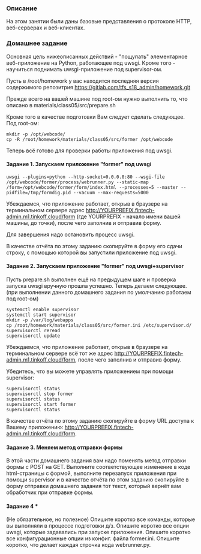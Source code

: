 ### Описание

На этом занятии были даны базовые представления о протоколе HTTP, веб-серверах и веб-клиентах.

### Домашнее задание

Основная цель нижеописанных действий - "пощупать" элементарное веб-приложение на Python, работающее под uwsgi. Кроме того - научиться поднимать uwsgi-приложение под supervisor-ом.

Пусть в /root/homework у вас находится последняя версия содержимого репозитрия https://gitlab.com/tfs_s18_admin/homework.git

Прежде всего на вашей машине под root-ом нужно выполнить то, что описано в materials/class05/src/prepare.sh

Кроме того в качестве подготовки Вам следует сделать следующее. Под root-ом:

```
mkdir -p /opt/webcode/
cp -R /root/homework/materials/class05/src/former /opt/webcode
```

Теперь всё готово для проверки работы приложения под uwsgi.

#### Задание 1. Запускаем приложение "former" под uwsgi

```
uwsgi --plugins=python --http-socket=0.0.0.0:80 --wsgi-file /opt/webcode/former/process/webrunner.py --static-map /form=/opt/webcode/former/form/index.html --processes=5 --master --pidfile=/tmp/formdig.pid --vacuum --max-requests=5000
```

Убеждаемся, что приложение работает, открыв в браузере на терминальном сервере адрес http://YOURPREFIX.fintech-admin.m1.tinkoff.cloud/form (где YOURPREFIX - начало имени вашей машины, до точки), после чего заполнив и отправив форму.

Для завершения надо остановить процесс uwsgi.

В качестве отчёта по этому заданию скопируйте в форму его сдачи строку, с помощью которой вы запустили приложение под uwsgi.

#### Задание 2. Запускаем приложение "former" под uwsgi+supervisor

Пусть prepare.sh выполнен ещё на предыдущем шаге и проверка запуска uwsgi вручную прошла успешно. Теперь делаем следующее. (при выполнении данного домашнего задания по умолчанию работаем под root-ом) 

```
systemctl enable supervisor
systemctl start supervisor
mkdir -p /var/log/webapps
cp /root/homework/materials/class05/src/former.ini /etc/supervisor.d/
supervisorctl reread
supervisorctl update
```

Убеждаемся, что приложение работает, открыв в браузере на терминальном сервере всё тот же адрес http://YOURPREFIX.fintech-admin.m1.tinkoff.cloud/form, после чего заполнив и отправив форму.

Убедитесь, что вы можете управлять приложением при помощи supervisor:

```
supervisorctl status
supervisorctl stop former
supervisorctl status
supervisorctl start former
supervisorctl status
```

В качестве отчёта по этому заданию скопируйте в форму URL доступа к Вашему приложению: http://YOURPREFIX.fintech-admin.m1.tinkoff.cloud/form.

#### Задание 3. Меняем метод отправки формы

В этой части домашнего задания вам надо поменять метод отправки формы с POST на GET. Выполните соответствующее изменение в коде html-страницы с формой, выполните перезапуск приложения при помощи supervisor и в качестве отчёта по этом заданию скопируйте в форму отправки домашнего задания тот текст, который вернёт вам обработчик при отправке формы.

#### Задание 4 *

(Не обязательное, но полезное) Опишите коротко все команды, которые вы выполняли в процессе подготовки д/з. Опишите коротко все опции uwsgi, которые задавались при запуске приложения. Опишите коротко все конфигурационные опции из конфиг. файла former.ini. Опишите коротко, что делает каждая строчка кода webrunner.py.
